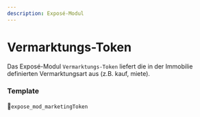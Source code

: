 ```yaml
---
description: Exposé-Modul
---
```


# Vermarktungs-Token

Das Exposé-Modul `Vermarktungs-Token` liefert die in der Immobilie definierten Vermarktungsart aus \(z.B. kauf, miete\).

### Template

🔸`expose_mod_marketingToken`


